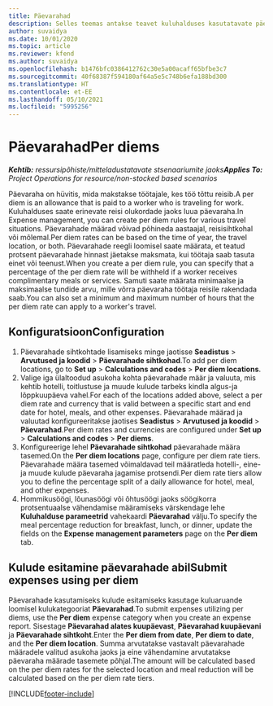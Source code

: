 ```yaml
---
title: Päevarahad
description: Selles teemas antakse teavet kuluhalduses kasutatavate päevarahade reeglite kohta.
author: suvaidya
ms.date: 10/01/2020
ms.topic: article
ms.reviewer: kfend
ms.author: suvaidya
ms.openlocfilehash: b1476bfc0386412762c30e5a00acaff65bfbe3c7
ms.sourcegitcommit: 40f68387f594180af64a5e5c748b6efa188bd300
ms.translationtype: HT
ms.contentlocale: et-EE
ms.lasthandoff: 05/10/2021
ms.locfileid: "5995256"
---
```

# <a name="per-diems"></a><span data-ttu-id="82010-103">Päevarahad</span><span class="sxs-lookup"><span data-stu-id="82010-103">Per diems</span></span>

<span data-ttu-id="82010-104">_**Kehtib:** ressursipõhiste/mitteladustatavate stsenaariumite jaoks_</span><span class="sxs-lookup"><span data-stu-id="82010-104">_**Applies To:** Project Operations for resource/non-stocked based scenarios_</span></span>


<span data-ttu-id="82010-105">Päevaraha on hüvitis, mida makstakse töötajale, kes töö tõttu reisib.</span><span class="sxs-lookup"><span data-stu-id="82010-105">A per diem is an allowance that is paid to a worker who is traveling for work.</span></span> <span data-ttu-id="82010-106">Kuluhalduses saate erinevate reisi olukordade jaoks luua päevaraha.</span><span class="sxs-lookup"><span data-stu-id="82010-106">In Expense management, you can create per diem rules for  various travel situations.</span></span> <span data-ttu-id="82010-107">Päevarahade määrad võivad põhineda aastaajal, reisisihtkohal või mõlemal.</span><span class="sxs-lookup"><span data-stu-id="82010-107">Per diem rates can be based on the time of year, the travel location, or both.</span></span> <span data-ttu-id="82010-108">Päevarahade reegli loomisel saate määrata, et teatud protsent päevarahade hinnast jäetakse maksmata, kui töötaja saab tasuta einet või teenust.</span><span class="sxs-lookup"><span data-stu-id="82010-108">When you create a per diem  rule, you can specify that a percentage of the per diem rate will be withheld if a worker receives complimentary meals or services.</span></span> <span data-ttu-id="82010-109">Samuti saate määrata minimaalse ja maksimaalse tundide arvu, mille võrra päevaraha töötaja reisile rakendada saab.</span><span class="sxs-lookup"><span data-stu-id="82010-109">You can also set a minimum and maximum number of hours that the per diem rate can apply to a worker's travel.</span></span>

## <a name="configuration"></a><span data-ttu-id="82010-110">Konfiguratsioon</span><span class="sxs-lookup"><span data-stu-id="82010-110">Configuration</span></span> 

1. <span data-ttu-id="82010-111">Päevarahade sihtkohtade lisamiseks minge jaotisse **Seadistus** > **Arvutused ja koodid** > **Päevarahade sihtkohad**.</span><span class="sxs-lookup"><span data-stu-id="82010-111">To add per diem locations, go to **Set up** > **Calculations and codes** > **Per diem locations**.</span></span>
2. <span data-ttu-id="82010-112">Valige iga ülaltoodud asukoha kohta päevarahade määr ja valuuta, mis kehtib hotelli, toitlustuse ja muude kulude tarbeks kindla algus-ja lõppkuupäeva vahel.</span><span class="sxs-lookup"><span data-stu-id="82010-112">For each of the locations added above, select a per diem rate and currency that is valid between a specific start and end date for hotel, meals, and other expenses.</span></span> <span data-ttu-id="82010-113">Päevarahade määrad ja valuutad konfigureeritakse jaotises **Seadistus** > **Arvutused ja koodid** > **Päevarahad**.</span><span class="sxs-lookup"><span data-stu-id="82010-113">Per diem rates and currencies are configured under **Set up** > **Calculations and codes** > **Per diems**.</span></span>
3. <span data-ttu-id="82010-114">Konfigureerige lehel **Päevarahade sihtkohad** päevarahade määra tasemed.</span><span class="sxs-lookup"><span data-stu-id="82010-114">On the **Per diem locations** page, configure per diem rate tiers.</span></span> <span data-ttu-id="82010-115">Päevarahade määra tasemed võimaldavad teil määratleda hotelli-, eine- ja muude kulude päevaraha jagamise protsendi.</span><span class="sxs-lookup"><span data-stu-id="82010-115">Per diem rate tiers allow you to define the percentage split of a daily allowance for hotel, meal, and other expenses.</span></span> 
4. <span data-ttu-id="82010-116">Hommikusöögi, lõunasöögi või õhtusöögi jaoks söögikorra protsentuaalse vähendamise määramiseks värskendage lehe **Kuluhalduse parameetrid** vahekaardi **Päevarahad** välju.</span><span class="sxs-lookup"><span data-stu-id="82010-116">To specify the meal percentage reduction for breakfast, lunch, or dinner, update the fields on the **Expense management parameters** page on the **Per diem** tab.</span></span> 
    
## <a name="submit-expenses-using-per-diem"></a><span data-ttu-id="82010-117">Kulude esitamine päevarahade abil</span><span class="sxs-lookup"><span data-stu-id="82010-117">Submit expenses using per diem</span></span>
<span data-ttu-id="82010-118">Päevarahade kasutamiseks kulude esitamiseks kasutage kuluaruande loomisel kulukategooriat **Päevarahad**.</span><span class="sxs-lookup"><span data-stu-id="82010-118">To submit expenses utilizing per diems, use the **Per diem** expense category when you create an expense report.</span></span> <span data-ttu-id="82010-119">Sisestage **Päevarahad alates kuupäevast**, **Päevarahad kuupäevani** ja **Päevarahade sihtkoht**.</span><span class="sxs-lookup"><span data-stu-id="82010-119">Enter the **Per diem from date**, **Per diem to date**,  and the **Per diem location**.</span></span> <span data-ttu-id="82010-120">Summa arvutatakse vastavalt päevarahade määradele valitud asukoha jaoks ja eine vähendamine arvutatakse päevaraha määrade tasemete põhjal.</span><span class="sxs-lookup"><span data-stu-id="82010-120">The amount will be calculated based on the per diem rates for the selected location and meal reduction will be calculated based on the per diem rate tiers.</span></span>


[!INCLUDE[footer-include](../includes/footer-banner.md)]